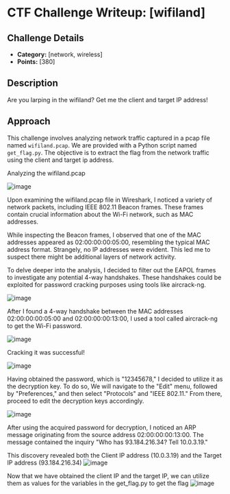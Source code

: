 # CTF Challenge Writeup: [wifiland]

## Challenge Details
- **Category:** [network, wireless]
- **Points:** [380]

## Description
Are you larping in the wifiland? Get me the client and target IP address!

## Approach
This challenge involves analyzing network traffic captured in a pcap file named `wifiland.pcap`. We are provided with a Python script named `get_flag.py`. The objective is to extract the flag from the network traffic using the client and target ip address.

Analyzing the wifiland.pcap


![image](https://github.com/jed-parsec/ctf-writeups/assets/71179248/bc058627-18db-4a6d-8bae-93579631c7de)

Upon examining the wifiland.pcap file in Wireshark, I noticed a variety of network packets, including IEEE 802.11 Beacon frames. These frames contain crucial information about the Wi-Fi network, such as MAC addresses.

While inspecting the Beacon frames, I observed that one of the MAC addresses appeared as 02:00:00:00:05:00, resembling the typical MAC address format. Strangely, no IP addresses were evident. This led me to suspect there might be additional layers of network activity.

To delve deeper into the analysis, I decided to filter out the EAPOL frames to investigate any potential 4-way handshakes. These handshakes could be exploited for password cracking purposes using tools like aircrack-ng.



![image](https://github.com/jed-parsec/ctf-writeups/assets/71179248/0b89c6f5-7343-4fc0-a6fe-a9f716dacbd9)

After I found a 4-way handshake between the MAC addresses 02:00:00:00:05:00 and 02:00:00:00:13:00, I used a tool called aircrack-ng to get the Wi-Fi password.

![image](https://github.com/jed-parsec/ctf-writeups/assets/71179248/7a9d3ee6-d498-4bda-b42e-d485db3a6d08)

Cracking it was successful!

![image](https://github.com/jed-parsec/ctf-writeups/assets/71179248/615ca87a-2a2a-48dc-85e1-2ae6254d90a9)


Having obtained the password, which is "12345678," I decided to utilize it as the decryption key. To do so, We will navigate to the "Edit" menu, followed by "Preferences," and then select "Protocols" and "IEEE 802.11." From there, proceed to edit the decryption keys accordingly.


![image](https://github.com/jed-parsec/ctf-writeups/assets/71179248/2186a712-9f73-4981-9d0d-b0a2fdc4b109)



After using the acquired password for decryption, I noticed an ARP message originating from the source address 02:00:00:00:13:00. The message contained the inquiry "Who has 93.184.216.34? Tell 10.0.3.19."

This discovery revealed both the Client IP address (10.0.3.19) and the Target IP address (93.184.216.34)
![image](https://github.com/jed-parsec/ctf-writeups/assets/71179248/87ce8944-8c7f-46a6-a950-bc0dba862145)

Now that we have obtained the client IP and the target IP, we can utilize them as values for the variables in the get_flag.py to get the flag
![image](https://github.com/jed-parsec/ctf-writeups/assets/71179248/8e364114-5e23-47e4-b482-7cef5f7e0828)




